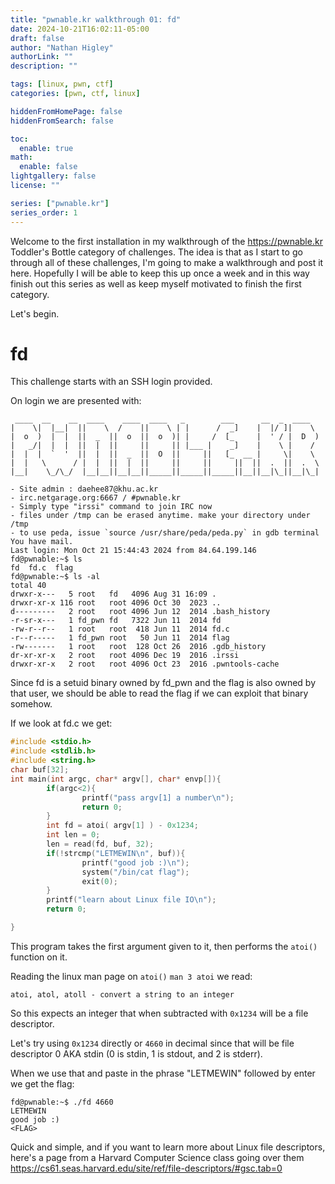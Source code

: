 ```yaml
---
title: "pwnable.kr walkthrough 01: fd"
date: 2024-10-21T16:02:11-05:00
draft: false
author: "Nathan Higley"
authorLink: ""
description: ""

tags: [linux, pwn, ctf]
categories: [pwn, ctf, linux]

hiddenFromHomePage: false
hiddenFromSearch: false

toc:
  enable: true
math:
  enable: false
lightgallery: false
license: ""

series: ["pwnable.kr"]
series_order: 1
---
```


Welcome to the first installation in my walkthrough of the https://pwnable.kr Toddler's Bottle category of challenges.  The idea is that as I start to go through all of these challenges, I'm going to make a walkthrough and post it here.  Hopefully I will be able to keep this up once a week and in this way finish out this series as well as keep myself motivated to finish the first category.

Let's begin.

# fd

This challenge starts with an SSH login provided.

On login we are presented with:
```
 ____  __    __  ____    ____  ____   _        ___      __  _  ____
|    \|  |__|  ||    \  /    ||    \ | |      /  _]    |  |/ ]|    \
|  o  )  |  |  ||  _  ||  o  ||  o  )| |     /  [_     |  ' / |  D  )
|   _/|  |  |  ||  |  ||     ||     || |___ |    _]    |    \ |    /
|  |  |  `  '  ||  |  ||  _  ||  O  ||     ||   [_  __ |     \|    \
|  |   \      / |  |  ||  |  ||     ||     ||     ||  ||  .  ||  .  \
|__|    \_/\_/  |__|__||__|__||_____||_____||_____||__||__|\_||__|\_|

- Site admin : daehee87@khu.ac.kr
- irc.netgarage.org:6667 / #pwnable.kr
- Simply type "irssi" command to join IRC now
- files under /tmp can be erased anytime. make your directory under /tmp
- to use peda, issue `source /usr/share/peda/peda.py` in gdb terminal
You have mail.
Last login: Mon Oct 21 15:44:43 2024 from 84.64.199.146
fd@pwnable:~$ ls
fd  fd.c  flag
fd@pwnable:~$ ls -al
total 40
drwxr-x---   5 root   fd   4096 Aug 31 16:09 .
drwxr-xr-x 116 root   root 4096 Oct 30  2023 ..
d---------   2 root   root 4096 Jun 12  2014 .bash_history
-r-sr-x---   1 fd_pwn fd   7322 Jun 11  2014 fd
-rw-r--r--   1 root   root  418 Jun 11  2014 fd.c
-r--r-----   1 fd_pwn root   50 Jun 11  2014 flag
-rw-------   1 root   root  128 Oct 26  2016 .gdb_history
dr-xr-xr-x   2 root   root 4096 Dec 19  2016 .irssi
drwxr-xr-x   2 root   root 4096 Oct 23  2016 .pwntools-cache
```

Since fd is a setuid binary owned by fd_pwn and the flag is also owned by that user, we should be able to read the flag if we can exploit that binary somehow.

If we look at fd.c we get:
```c
#include <stdio.h>
#include <stdlib.h>
#include <string.h>
char buf[32];
int main(int argc, char* argv[], char* envp[]){
        if(argc<2){
                printf("pass argv[1] a number\n");
                return 0;
        }
        int fd = atoi( argv[1] ) - 0x1234;
        int len = 0;
        len = read(fd, buf, 32);
        if(!strcmp("LETMEWIN\n", buf)){
                printf("good job :)\n");
                system("/bin/cat flag");
                exit(0);
        }
        printf("learn about Linux file IO\n");
        return 0;

}
```

This program takes the first argument given to it, then performs the `atoi()` function on it.

Reading the linux man page on `atoi()` `man 3 atoi` we read:
```
atoi, atol, atoll - convert a string to an integer
```

So this expects an integer that when subtracted with `0x1234` will be a file descriptor.

Let's try using `0x1234` directly or `4660` in decimal since that will be file descriptor 0 AKA stdin (0 is stdin, 1 is stdout, and 2 is stderr).

When we use that and paste in the phrase "LETMEWIN" followed by enter we get the flag:
```
fd@pwnable:~$ ./fd 4660
LETMEWIN
good job :)
<FLAG>
```

Quick and simple, and if you want to learn more about Linux file descriptors, here's a page from a Harvard Computer Science class going over them https://cs61.seas.harvard.edu/site/ref/file-descriptors/#gsc.tab=0
